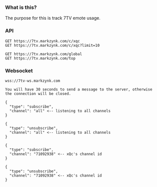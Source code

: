 ### What is this?

The purpose for this is track 7TV emote usage.

### API

```
GET https://7tv.markzynk.com/c/xqc
GET https://7tv.markzynk.com/c/xqc?limit=10

GET https://7tv.markzynk.com/global
GET https://7tv.markzynk.com/top
```

### Websocket

```
wss://7tv-ws.markzynk.com

You will have 30 seconds to send a message to the server, otherwise the connection will be closed.
```

```
{
  "type": "subscribe",
  "channel": "all" <-- listening to all channels
}
```

```
{
  "type": "unsubscribe",
  "channel": "all" <-- listening to all channels
}
```

```
{
  "type": "subscribe",
  "channel": "71092938" <-- xQc's channel id
}
```

```
{
  "type": "unsubscribe",
  "channel": "71092938" <-- xQc's channel id
}
```
